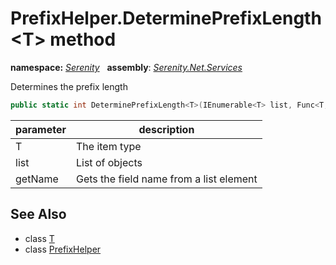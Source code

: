 # PrefixHelper.DeterminePrefixLength&lt;T&gt; method
**namespace:** *[Serenity](../../README.md#serenity-namespace)*   **assembly**: *[Serenity.Net.Services](../../README.md)*

Determines the prefix length

```csharp
public static int DeterminePrefixLength<T>(IEnumerable<T> list, Func<T, string> getName)
```

| parameter | description |
| --- | --- |
| T | The item type |
| list | List of objects |
| getName | Gets the field name from a list element |

## See Also

* class [T](../Serenity.Net.Services/../PrefixHelper.T.md)
* class [PrefixHelper](../PrefixHelper.md)